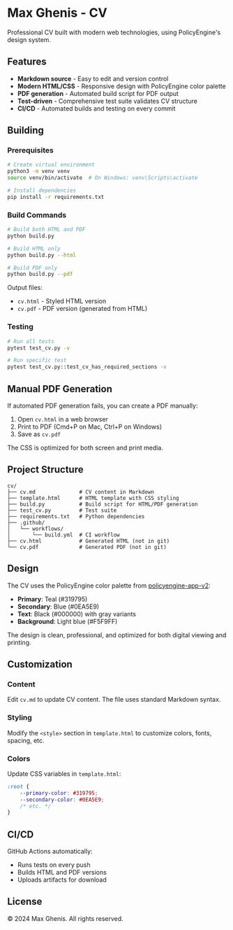 # Max Ghenis - CV

Professional CV built with modern web technologies, using PolicyEngine's design system.

## Features

- **Markdown source** - Easy to edit and version control
- **Modern HTML/CSS** - Responsive design with PolicyEngine color palette
- **PDF generation** - Automated build script for PDF output
- **Test-driven** - Comprehensive test suite validates CV structure
- **CI/CD** - Automated builds and testing on every commit

## Building

### Prerequisites

```bash
# Create virtual environment
python3 -m venv venv
source venv/bin/activate  # On Windows: venv\Scripts\activate

# Install dependencies
pip install -r requirements.txt
```

### Build Commands

```bash
# Build both HTML and PDF
python build.py

# Build HTML only
python build.py --html

# Build PDF only
python build.py --pdf
```

Output files:
- `cv.html` - Styled HTML version
- `cv.pdf` - PDF version (generated from HTML)

### Testing

```bash
# Run all tests
pytest test_cv.py -v

# Run specific test
pytest test_cv.py::test_cv_has_required_sections -v
```

## Manual PDF Generation

If automated PDF generation fails, you can create a PDF manually:

1. Open `cv.html` in a web browser
2. Print to PDF (Cmd+P on Mac, Ctrl+P on Windows)
3. Save as `cv.pdf`

The CSS is optimized for both screen and print media.

## Project Structure

```
cv/
├── cv.md              # CV content in Markdown
├── template.html      # HTML template with CSS styling
├── build.py           # Build script for HTML/PDF generation
├── test_cv.py         # Test suite
├── requirements.txt   # Python dependencies
├── .github/
│   └── workflows/
│       └── build.yml  # CI workflow
├── cv.html            # Generated HTML (not in git)
└── cv.pdf             # Generated PDF (not in git)
```

## Design

The CV uses the PolicyEngine color palette from [policyengine-app-v2](https://github.com/PolicyEngine/policyengine-app-v2):

- **Primary**: Teal (#319795)
- **Secondary**: Blue (#0EA5E9)
- **Text**: Black (#000000) with gray variants
- **Background**: Light blue (#F5F9FF)

The design is clean, professional, and optimized for both digital viewing and printing.

## Customization

### Content

Edit `cv.md` to update CV content. The file uses standard Markdown syntax.

### Styling

Modify the `<style>` section in `template.html` to customize colors, fonts, spacing, etc.

### Colors

Update CSS variables in `template.html`:

```css
:root {
    --primary-color: #319795;
    --secondary-color: #0EA5E9;
    /* etc. */
}
```

## CI/CD

GitHub Actions automatically:
- Runs tests on every push
- Builds HTML and PDF versions
- Uploads artifacts for download

## License

© 2024 Max Ghenis. All rights reserved.
